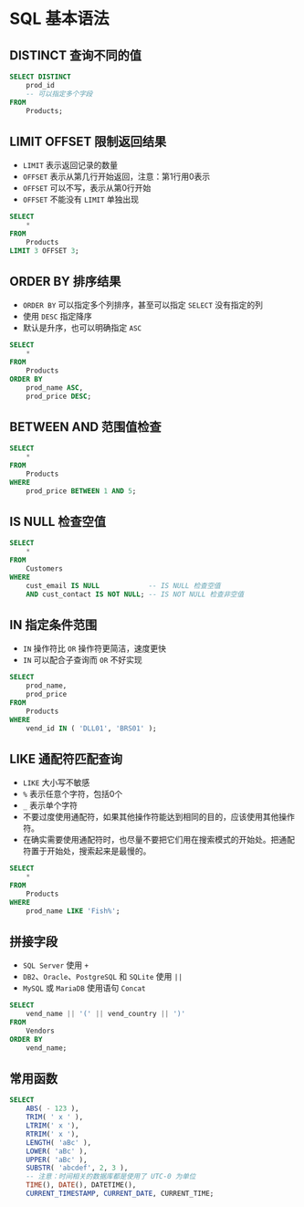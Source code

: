 # SQL 基本语法

## DISTINCT 查询不同的值

``` sql
SELECT DISTINCT
	prod_id
    -- 可以指定多个字段  
FROM
	Products;
```

## LIMIT OFFSET 限制返回结果

- `LIMIT` 表示返回记录的数量
- `OFFSET` 表示从第几行开始返回，注意：第1行用0表示
- `OFFSET` 可以不写，表示从第0行开始
- `OFFSET` 不能没有 `LIMIT` 单独出现

``` sql
SELECT 
	*
FROM
	Products
LIMIT 3 OFFSET 3;
```


## ORDER BY 排序结果

- `ORDER BY` 可以指定多个列排序，甚至可以指定 `SELECT` 没有指定的列
- 使用 `DESC` 指定降序
- 默认是升序，也可以明确指定 `ASC`

``` sql
SELECT
	* 
FROM
	Products 
ORDER BY
	prod_name ASC,
	prod_price DESC;
```


## BETWEEN AND 范围值检查

``` sql
SELECT
	* 
FROM
	Products 
WHERE
	prod_price BETWEEN 1 AND 5;
```


## IS NULL 检查空值

``` sql
SELECT
	* 
FROM
	Customers 
WHERE
	cust_email IS NULL            -- IS NULL 检查空值
	AND cust_contact IS NOT NULL; -- IS NOT NULL 检查非空值
```


## IN 指定条件范围

- `IN` 操作符比 `OR` 操作符更简洁，速度更快
- `IN` 可以配合子查询而 `OR` 不好实现

``` sql
SELECT
	prod_name,
	prod_price 
FROM
	Products 
WHERE
	vend_id IN ( 'DLL01', 'BRS01' );
```


## LIKE 通配符匹配查询

- `LIKE` 大小写不敏感
- `%` 表示任意个字符，包括0个
- `_` 表示单个字符
- 不要过度使用通配符，如果其他操作符能达到相同的目的，应该使用其他操作符。
- 在确实需要使用通配符时，也尽量不要把它们用在搜索模式的开始处。把通配符置于开始处，搜索起来是最慢的。

``` sql
SELECT
	*
FROM
	Products 
WHERE
	prod_name LIKE 'Fish%';
```


## 拼接字段

- `SQL Server` 使用 `+`
- `DB2`、`Oracle`、`PostgreSQL` 和 `SQLite` 使用 `||`
- `MySQL` 或 `MariaDB` 使用语句 `Concat`


``` sql
SELECT
	vend_name || '(' || vend_country || ')' 
FROM
	Vendors 
ORDER BY
	vend_name;
```


## 常用函数

``` sql
SELECT
	ABS( - 123 ),
	TRIM( ' x ' ),
	LTRIM(' x '),
	RTRIM(' x '),
	LENGTH( 'aBc' ),
	LOWER( 'aBc' ),
	UPPER( 'aBc' ),
	SUBSTR( 'abcdef', 2, 3 ),
	-- 注意：时间相关的数据库都是使用了 UTC-0 为单位
	TIME(),	DATE(),	DATETIME(),
	CURRENT_TIMESTAMP, CURRENT_DATE, CURRENT_TIME;
```

